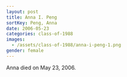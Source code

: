 ```yaml
---
layout: post
title: Anna I. Peng
sortKey: Peng, Anna
date: 2006-05-23
categories: class-of-1988
images:
  - /assets/class-of-1988/anna-i-peng-1.png
gender: female
---
```

Anna died on May 23, 2006.
